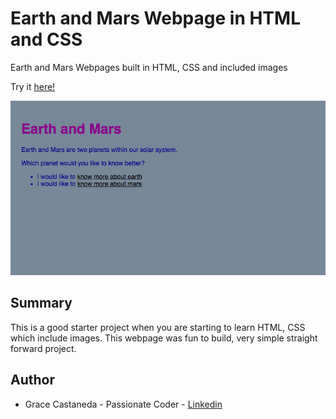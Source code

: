 # Earth and Mars Webpage in HTML and CSS

Earth and Mars Webpages built in HTML, CSS and included images

Try it [here!](https://graciicodes.github.io/Earth-Mars/)

![alt text](https://github.com/Gracii/earth-mars/blob/master/images/Earth%20and%20Mars%20Webpage.png)

## Summary

This is a good starter project when you are starting to learn HTML, CSS which include images. This webpage was fun to build, very simple straight forward project.

## Author

- Grace Castaneda - Passionate Coder - [Linkedin](https://www.linkedin.com/in/castanedagrace/)
